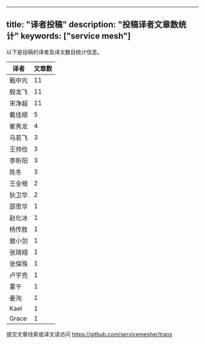 
---
title: "译者投稿"
description: "投稿译者文章数统计"
keywords: ["service mesh"]
---

以下是投稿的译者及译文数目统计信息。

| 译者 | 文章数 |
| ---- | ---- |
|甄中元 | 11|
|殷龙飞 | 11|
|宋净超 | 11|
|戴佳顺 | 5|
|崔秀龙 | 4|
|马若飞 | 3|
|王帅俭 | 3|
|李昕阳 | 3|
|陈冬 | 3|
|王全根 | 2|
|狄卫华 | 2|
|邵思华 | 1|
|赵化冰 | 1|
|杨传胜 | 1|
|敖小剑 | 1|
|张琦翔 | 1|
|张保珠 | 1|
|卢宇亮 | 1|
|董干 | 1|
|姜洵 | 1|
|Kael | 1|
|Grace | 1|
提交文章线索或译文请访问 https://github.com/servicemesher/trans
